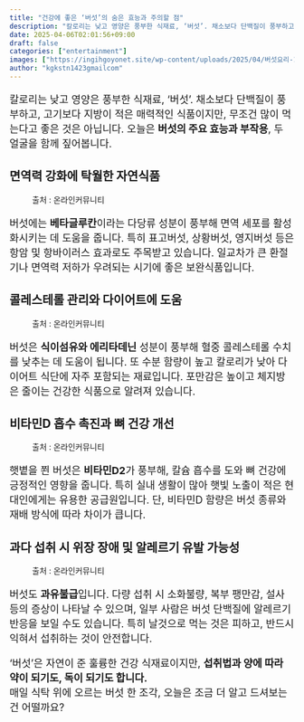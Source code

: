 ```yaml
---
title: "건강에 좋은 ‘버섯’의 숨은 효능과 주의할 점"
description: "칼로리는 낮고 영양은 풍부한 식재료, ‘버섯’. 채소보다 단백질이 풍부하고, 고기보다 지방이 적은 매력적인 식품이지만, 무조건 많이 먹는다고 좋은 것은 아닙니다. 오늘은 버섯의 주요 효능과 부작용, 두 얼굴을 함께 짚어봅니다."
date: 2025-04-06T02:01:56+09:00
draft: false
categories: ["entertainment"]
images: ["https://ingihgoyonet.site/wp-content/uploads/2025/04/버섯요리-1024x683.jpg", "https://ingihgoyonet.site/wp-content/uploads/2025/04/버섯효능-1024x683.jpg", "https://ingihgoyonet.site/wp-content/uploads/2025/04/버섯-1024x683.jpg", "https://ingihgoyonet.site/wp-content/uploads/2025/04/버섯부작용-1024x629.jpg"]
author: "kgkstn1423gmailcom"
---
```


<p style="font-size:18px">칼로리는 낮고 영양은 풍부한 식재료, ‘버섯’. 채소보다 단백질이 풍부하고, 고기보다 지방이 적은 매력적인 식품이지만, 무조건 많이 먹는다고 좋은 것은 아닙니다. 오늘은 <strong>버섯의 주요 효능과 부작용</strong>, 두 얼굴을 함께 짚어봅니다.</p> <h2 >면역력 강화에 탁월한 자연식품</h2> <figure ><img src="https://ingihgoyonet.site/wp-content/uploads/2025/04/버섯요리-1024x683.jpg" alt="" style="aspect-ratio:16/9;object-fit:cover"/><figcaption >출처 : 온라인커뮤니티</figcaption></figure> <p style="font-size:18px">버섯에는 <strong>베타글루칸</strong>이라는 다당류 성분이 풍부해 면역 세포를 활성화시키는 데 도움을 줍니다. 특히 표고버섯, 상황버섯, 영지버섯 등은 항암 및 항바이러스 효과로도 주목받고 있습니다. 일교차가 큰 환절기나 면역력 저하가 우려되는 시기에 좋은 보완식품입니다.</p> <h2 >콜레스테롤 관리와 다이어트에 도움</h2> <figure ><img src="https://ingihgoyonet.site/wp-content/uploads/2025/04/버섯효능-1024x683.jpg" alt="" style="aspect-ratio:16/9;object-fit:cover"/><figcaption >출처 : 온라인커뮤니티</figcaption></figure> <p style="font-size:18px">버섯은 <strong>식이섬유와 에리타데닌</strong> 성분이 풍부해 혈중 콜레스테롤 수치를 낮추는 데 도움이 됩니다. 또 수분 함량이 높고 칼로리가 낮아 다이어트 식단에 자주 포함되는 재료입니다. 포만감은 높이고 체지방은 줄이는 건강한 식품으로 알려져 있습니다.</p> <h2 >비타민D 흡수 촉진과 뼈 건강 개선</h2> <figure ><img src="https://ingihgoyonet.site/wp-content/uploads/2025/04/버섯-1024x683.jpg" alt="" style="aspect-ratio:16/9;object-fit:cover"/><figcaption >출처 : 온라인커뮤니티</figcaption></figure> <p style="font-size:18px">햇볕을 쬔 버섯은 <strong>비타민D2</strong>가 풍부해, 칼슘 흡수를 도와 뼈 건강에 긍정적인 영향을 줍니다. 특히 실내 생활이 많아 햇빛 노출이 적은 현대인에게는 유용한 공급원입니다. 단, 비타민D 함량은 버섯 종류와 재배 방식에 따라 차이가 큽니다.</p> <h2 >과다 섭취 시 위장 장애 및 알레르기 유발 가능성</h2> <figure ><img src="https://ingihgoyonet.site/wp-content/uploads/2025/04/버섯부작용-1024x629.jpg" alt="" style="aspect-ratio:16/9;object-fit:cover"/><figcaption >출처 : 온라인커뮤니티</figcaption></figure> <p style="font-size:18px">버섯도 <strong>과유불급</strong>입니다. 다량 섭취 시 소화불량, 복부 팽만감, 설사 등의 증상이 나타날 수 있으며, 일부 사람은 버섯 단백질에 알레르기 반응을 보일 수도 있습니다. 특히 날것으로 먹는 것은 피하고, 반드시 익혀서 섭취하는 것이 안전합니다.</p> <p style="font-size:18px">‘버섯’은 자연이 준 훌륭한 건강 식재료이지만, <strong>섭취법과 양에 따라 약이 되기도, 독이 되기도 합니다.</strong><br>매일 식탁 위에 오르는 버섯 한 조각, 오늘은 조금 더 알고 드셔보는 건 어떨까요?</p>